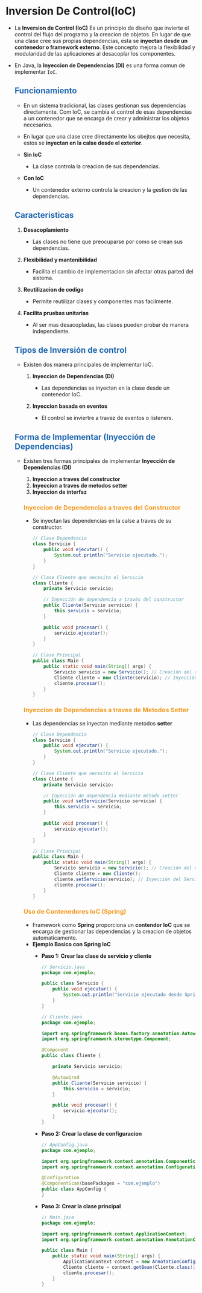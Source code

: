 # Inversion De Control(IoC)

* La **Inversion de Control (IoC)** Es un principio de diseño que invierte el control del flujo del programa y la creacion de objetos. En lugar de que una clase cree sus propias dependencias, esta se **inyectan desde un contenedor o framework externo**. Este concepto mejora la flexibilidad y modularidad de las aplicaciones al desacoplar los componentes.

* En Java, la **Inyeccion de Dependencias (DI)** es una forma comun de implementar `IoC`.

    ## <span style="color:#2168b0">Funcionamiento</span>
    
    * En un sistema tradicional, las clases gestionan sus dependencias directamente. Com IoC, se cambia el control de esas dependencias a un contenedor que se encarga de crear y administrar los objetos necesarios.
    * En lugar que una clase cree directamente los obejtos que necesita, estos se **inyectan en la calse desde el exterior**.
     
    * **Sin IoC**
        * La clase controla la creacion de sus dependencias.
        
    * **Con IoC**
        * Un contenedor externo controla la creacion y la gestion de las dependencias.
        
    ## <span style="color:#2168b0">Caracteristicas</span>
    
    1. **Desacoplamiento** 
        * Las clases no tiene que preocuparse por como se crean sus dependencias.
        
    2. **Flexibilidad y mantenibilidad**
        * Facilita el cambio de implementacion sin afectar otras parted del sistema.
        
    3. **Reutilizacion de codigo**
        * Permite reutilizar clases y componentes mas facilmente.
        
    4. **Facilita pruebas unitarias**
        * Al ser mas desacopladas, las clases pueden probar de manera independiente.
        
    ## <span style="color:#2168b0">Tipos de Inversión de control</span>
    
    * Existen dos manera principales de implementar IoC.
        1. **Inyeccion de Dependencias (DI)**
            * Las dependencias se inyectan en la clase desde un contenedor IoC.
            
        2. **Inyeccion basada en eventos**
            * El control se inviertre a travez de eventos o listeners.
            

    ## <span style="color:#2168b0">Forma de Implementar (Inyección de Dependencias)</span>
    
    * Existen tres formas principales de implementar **Inyección de Dependencias (DI)**
        1. **Inyeccion a traves del constructor**
        2. **Inyeccion a traves de metodos setter**
        3. **Inyeccion de interfaz**
        
        ### <span style="color:#f39921">Inyeccion de Dependencias a traves del Constructor</span>
        
        * Se inyectan las dependencias en la calse a traves de su constructor.
        
            ```java
            // Clase Dependencia
            class Servicio {
                public void ejecutar() {
                    System.out.println("Servicio ejecutado.");
                }
            }

            // Clase Cliente que necesita el Servicio
            class Cliente {
                private Servicio servicio;

                // Inyección de dependencia a través del constructor
                public Cliente(Servicio servicio) {
                    this.servicio = servicio;
                }

                public void procesar() {
                    servicio.ejecutar();
                }
            }

            // Clase Principal
            public class Main {
                public static void main(String[] args) {
                    Servicio servicio = new Servicio(); // Creación del objeto Servicio
                    Cliente cliente = new Cliente(servicio); // Inyección del Servicio
                    cliente.procesar();
                }
            }
            ```

        ### <span style="color:#f39921">Inyeccion de Dependencias a traves de Metodos Setter</span>
        
        * Las dependencias se inyectan mediante metodos **setter**
        
            ```java
            // Clase Dependencia
            class Servicio {
                public void ejecutar() {
                    System.out.println("Servicio ejecutado.");
                }
            }

            // Clase Cliente que necesita el Servicio
            class Cliente {
                private Servicio servicio;

                // Inyección de dependencia mediante método setter
                public void setServicio(Servicio servicio) {
                    this.servicio = servicio;
                }

                public void procesar() {
                    servicio.ejecutar();
                }
            }

            // Clase Principal
            public class Main {
                public static void main(String[] args) {
                    Servicio servicio = new Servicio(); // Creación del objeto Servicio
                    Cliente cliente = new Cliente();
                    cliente.setServicio(servicio); // Inyección del Servicio mediante setter
                    cliente.procesar();
                }
            }
            ```
        ### <span style="color:#f39921">Uso de Contenedores IoC (Spring)</span>
        
        * Framework como **Spring** proporciona un **contendor IoC** que se encarga de gestionar las dependencias y la creacion de objetos automaticamente.
        * **Ejemplo Basico con Spring IoC**
            * **Paso 1: Crear las clase de servicio y cliente**
            
                ```java
                // Servicio.java
                package com.ejemplo;

                public class Servicio {
                    public void ejecutar() {
                        System.out.println("Servicio ejecutado desde Spring IoC.");
                    }
                }
                ```
                ```java
                // Cliente.java
                package com.ejemplo;

                import org.springframework.beans.factory.annotation.Autowired;
                import org.springframework.stereotype.Component;

                @Component
                public class Cliente {

                    private Servicio servicio;

                    @Autowired
                    public Cliente(Servicio servicio) {
                        this.servicio = servicio;
                    }

                    public void procesar() {
                        servicio.ejecutar();
                    }
                }
                ```
            * **Paso 2: Crear la clase de configuracion**
            
                ```java
                // AppConfig.java
                package com.ejemplo;

                import org.springframework.context.annotation.ComponentScan;
                import org.springframework.context.annotation.Configuration;

                @Configuration
                @ComponentScan(basePackages = "com.ejemplo")
                public class AppConfig {
                }
                ```
            * **Paso 3: Crear la clase principal**
            
                ```java
                // Main.java
                package com.ejemplo;

                import org.springframework.context.ApplicationContext;
                import org.springframework.context.annotation.AnnotationConfigApplicationContext;

                public class Main {
                    public static void main(String[] args) {
                        ApplicationContext context = new AnnotationConfigApplicationContext(AppConfig.class);
                        Cliente cliente = context.getBean(Cliente.class);
                        cliente.procesar();
                    }
                }
                ```







    
        


    
        
     
     